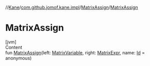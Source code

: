 //[Kane](../../index.md)/[com.github.jomof.kane.impl](../index.md)/[MatrixAssign](index.md)/[MatrixAssign](-matrix-assign.md)



# MatrixAssign  
[jvm]  
Content  
fun [MatrixAssign](-matrix-assign.md)(left: [MatrixVariable](../-matrix-variable/index.md), right: [MatrixExpr](../../com.github.jomof.kane/-matrix-expr/index.md), name: [Id](../index.md#%5Bcom.github.jomof.kane.impl%2FId%2F%2F%2FPointingToDeclaration%2F%5D%2FClasslikes%2F-972340876) = anonymous)  



